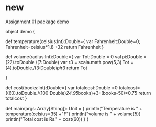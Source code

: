 # new
Assignment 01
package demo

object demo {

  def temperature(celsius:Int):Double={
    var Fahrenheit:Double=0;
    Fahrenheit=celsius*1.8 +32
    return Fahrenheit
  }

  def volume(radius:Int):Double={
    var Tot:Double = 0
    val pi:Double = (22).toDouble./(7:Double)
    var r3 = scala.math.pow(5,3)
    Tot = (4).toDouble./(3:Double)*pi*r3
    return Tot

  }

  def cost(books:Int):Double={
    var totalcost:Double =0
    totalcost=((60).toDouble./(100:Double)*24.95*books)+3+(books-50)*0.75
    return totalcost
  }



  def main(args: Array[String]): Unit = {
    println("Temperature is " + temperature(celsius=35) +"F")
    println("volume is  " + volume(5))
    println("Total cost  is Rs." + cost(60))
  }
}
